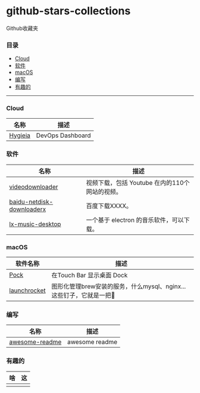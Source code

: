 # github-stars-collections

Github收藏夹

### 目录

* [Cloud](#)
* [软件](#)
* [macOS](#macOS)
* [编写](#编写)
* [有趣的](#)

--- 

### Cloud

| 名称 | 描述 |
| --- | --- |
| [Hygieia](https://github.com/Hygieia/Hygieia) | DevOps Dashboard  |

### 软件

| 名称 | 描述 |
| --- | --- |
| [videodownloader](https://github.com/mayeaux/videodownloader) | 视频下载，包括 Youtube 在内的110个网站的视频。  |
| [baidu-netdisk-downloaderx](https://github.com/b3log/baidu-netdisk-downloaderx) | 百度下载XXXX。  |
| [lx-music-desktop](https://github.com/lyswhut/lx-music-desktop) | 一个基于 electron 的音乐软件，可以下载。  |

### macOS

| 软件名称 | 描述 |
| --- | --- |
| [Pock](https://github.com/pigigaldi/Pock) | 在Touch Bar 显示桌面 Dock  |
| [launchrocket](https://github.com/jimbojsb/launchrocket) | 图形化管理brew安装的服务，什么mysql、nginx...这些钉子，它就是一把🔨 |

### 编写
| 名称 | 描述 |
| --- | --- |
| [awesome-readme](https://github.com/matiassingers/awesome-readme) | awesome readme |

### 有趣的
| 啥 | 这 |
| --- | --- |
|  |   |








